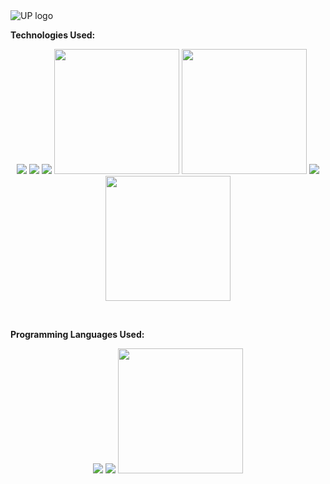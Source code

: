 <img src="https://cs.up.ac.za/static/images/headerUP.jpg" alt="UP logo">


**Technologies Used:**

<p align="center">
  <img src="https://raw.githubusercontent.com/donnemartin/data-science-ipython-notebooks/master/images/aws.png">
  
  <img src="https://encrypted-tbn0.gstatic.com/images?q=tbn:ANd9GcTdjmm-To5JL0VzztSR4_1m4ckCo4WOKYPFBDrf8-V1w4G1ULZL3g">

  <img src="https://encrypted-tbn0.gstatic.com/images?q=tbn:ANd9GcTYRGSRQQ9SfuuTGNmEyRIwiUGoEoSrf4s5BqxHgetC_isal3vH">
  
  <img src="https://encrypted-tbn0.gstatic.com/images?q=tbn:ANd9GcQXbVDcQP7ha9Xu8eH9ldBItvcDubOoR6LEItMIpnFcYB4wWOCg" height="200" width="200">
  
  <img src="https://github.githubassets.com/images/modules/logos_page/GitHub-Mark.png" height="200" width="200">

  <img src="https://media.licdn.com/dms/image/C560BAQFF6NsJiRfdIQ/company-logo_200_200/0?e=2159024400&v=beta&t=__Uf6QioRE6C4_4JHyT7XZe0c3fKGmkZP8_M75ELB5k">

  <img src="http://ftp.riken.jp/tex-archive/info/guide-latex-fr/Images/overleaf.png" height="200" width="200">
    
</p>

<br>

**Programming Languages Used:**

<p align="center">
  <img src="https://encrypted-tbn0.gstatic.com/images?q=tbn:ANd9GcQX4If1fApB9nqlkwpWVRj2QdixUbMDHkYEJOABWM6w31JkFtDNmA">
 
  <img src="https://encrypted-tbn0.gstatic.com/images?q=tbn:ANd9GcRqbWBTD_HCAVRdwZ-BM2Qe3RWEKpt1otq-Lwgae6fmzkQobWLS">
  
  <img src="https://cdn.imgbin.com/17/9/5/imgbin-python-programming-language-computer-programming-computer-science-javascript-automation-SMyRb5dEhA0ehEWCrdKe8Gb5g.jpg" height="200" width="200">
  
  
    
</p>

<br>